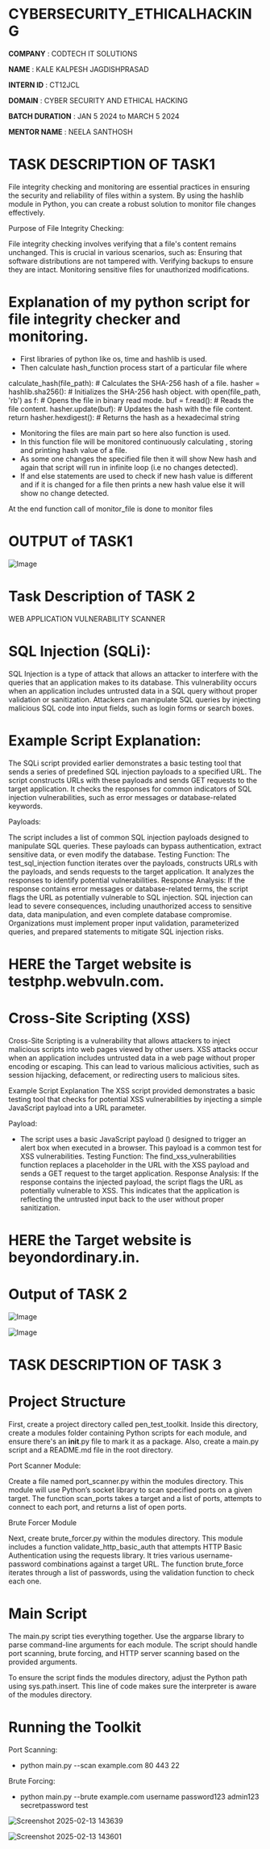 # CYBERSECURITY_ETHICALHACKING

**COMPANY** : CODTECH IT SOLUTIONS

**NAME** : KALE KALPESH JAGDISHPRASAD

**INTERN ID** : CT12JCL

**DOMAIN** : CYBER SECURITY AND ETHICAL HACKING

**BATCH DURATION** : JAN 5 2024 to MARCH 5 2024

**MENTOR NAME** : NEELA SANTHOSH

# TASK DESCRIPTION OF TASK1

 File integrity checking and monitoring are essential practices in ensuring the security and reliability of files within a system. By using the hashlib module in Python, you can create a robust solution to monitor file changes effectively.

 Purpose of File Integrity Checking:

File integrity checking involves verifying that a file's content remains unchanged. This is crucial in various scenarios, such as:
 Ensuring that software distributions are not tampered with.
 Verifying backups to ensure they are intact.
 Monitoring sensitive files for unauthorized modifications.

# Explanation of my python script for file integrity checker and monitoring.

- First libraries of python like os, time and hashlib is used.
- Then calculate hash_function process start of a particular file where 

 calculate_hash(file_path): # Calculates the SHA-256 hash of a file.
 hasher = hashlib.sha256(): # Initializes the SHA-256 hash object.
 with open(file_path, 'rb') as f: # Opens the file in binary read mode.
 buf = f.read(): # Reads the file content.
 hasher.update(buf): # Updates the hash with the file content.
 return hasher.hexdigest(): # Returns the hash as a hexadecimal string

- Monitoring the files are main part so here also function is used.
- In this function file will be monitored continuously calculating , storing and printing hash value of a file. 
- As some one changes the specified file then it will show New hash and again that script will run in infinite loop (i.e no changes detected).
- If and else statements are used to check if new hash value is different and if it is changed for a file then prints a new hash value else it will show no change detected.

At the end function call of monitor_file is done to monitor files

# OUTPUT of TASK1

![Image](https://github.com/user-attachments/assets/a7bb429f-8181-4f56-b706-e7029cdb364d)





# Task Description of TASK 2

WEB APPLICATION VULNERABILITY SCANNER

# SQL Injection (SQLi):

SQL Injection is a type of attack that allows an attacker to interfere with the queries that an application makes to its database. This vulnerability occurs when an application includes untrusted data in a SQL query without proper validation or sanitization. Attackers can manipulate SQL queries by injecting malicious SQL code into input fields, such as login forms or search boxes.

# Example Script Explanation:

The SQLi script provided earlier demonstrates a basic testing tool that sends a series of predefined SQL injection payloads to a specified URL. The script constructs URLs with these payloads and sends GET requests to the target application. It checks the responses for common indicators of SQL injection vulnerabilities, such as error messages or database-related keywords.

Payloads: 

The script includes a list of common SQL injection payloads designed to manipulate SQL queries. These payloads can bypass authentication, extract sensitive data, or even modify the database.
Testing Function: The test_sql_injection function iterates over the payloads, constructs URLs with the payloads, and sends requests to the target application. It analyzes the responses to identify potential vulnerabilities.
Response Analysis: If the response contains error messages or database-related terms, the script flags the URL as potentially vulnerable to SQL injection.
SQL injection can lead to severe consequences, including unauthorized access to sensitive data, data manipulation, and even complete database compromise. Organizations must implement proper input validation, parameterized queries, and prepared statements to mitigate SQL injection risks. 
# HERE the Target website is testphp.webvuln.com.

# Cross-Site Scripting (XSS)

Cross-Site Scripting is a vulnerability that allows attackers to inject malicious scripts into web pages viewed by other users. XSS attacks occur when an application includes untrusted data in a web page without proper encoding or escaping. This can lead to various malicious activities, such as session hijacking, defacement, or redirecting users to malicious sites.

Example Script Explanation
The XSS script provided demonstrates a basic testing tool that checks for potential XSS vulnerabilities by injecting a simple JavaScript payload into a URL parameter.

Payload: 
- The script uses a basic JavaScript payload (<script>alert('XSS')</script>) designed to trigger an alert box when executed in a browser. This payload is a common test for XSS vulnerabilities.
Testing Function: The find_xss_vulnerabilities function replaces a placeholder in the URL with the XSS payload and sends a GET request to the target application.
Response Analysis: If the response contains the injected payload, the script flags the URL as potentially vulnerable to XSS. This indicates that the application is reflecting the untrusted input back to the user without proper sanitization.
# HERE the Target website is beyondordinary.in.

# Output of TASK 2


![Image](https://github.com/user-attachments/assets/796b453a-daa8-430f-8a5b-abb0909d8519)

![Image](https://github.com/user-attachments/assets/a58311c5-946d-418f-abfe-5cccc526e2fe)


# TASK DESCRIPTION OF TASK 3


# Project Structure
First, create a project directory called pen_test_toolkit. Inside this directory, create a modules folder containing Python scripts for each module, and ensure there's an __init__.py file to mark it as a package. Also, create a main.py script and a README.md file in the root directory.

Port Scanner Module: 

Create a file named port_scanner.py within the modules directory. This module will use Python’s socket library to scan specified ports on a given target. The function scan_ports takes a target and a list of ports, attempts to connect to each port, and returns a list of open ports.

Brute Forcer Module

Next, create brute_forcer.py within the modules directory. This module includes a function validate_http_basic_auth that attempts HTTP Basic Authentication using the requests library. It tries various username-password combinations against a target URL. The function brute_force iterates through a list of passwords, using the validation function to check each one.

# Main Script

The main.py script ties everything together. Use the argparse library to parse command-line arguments for each module. The script should handle port scanning, brute forcing, and HTTP server scanning based on the provided arguments.

To ensure the script finds the modules directory, adjust the Python path using sys.path.insert. This line of code makes sure the interpreter is aware of the modules directory.

# Running the Toolkit

Port Scanning:
- python main.py --scan example.com 80 443 22

Brute Forcing: 
- python main.py --brute example.com username password123 admin123 secretpassword test

![Screenshot 2025-02-13 143639](https://github.com/user-attachments/assets/91e73c62-d77a-489f-8019-760967c3eb52)

![Screenshot 2025-02-13 143601](https://github.com/user-attachments/assets/5a6edb88-f7fb-47bb-81a8-9c407f14e0b6)



